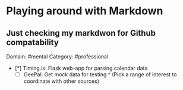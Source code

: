 #  Playing around with Markdown
## Just checking my markdwon for Github compatability

Domain: \#mental
Category: \#professional


- [*] Timing.is: Flask web-app for parsing calendar data
  - [ ] GeePal: Get mock data for testing ^
       \(Pick a range of interest to coordinate with other sources\)
